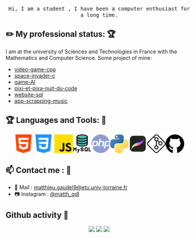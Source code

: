 <p align="center">
  <samp>
    Hi, I am a student , I have been a computer enthusiast for a long time.
  </samp>
</p>


<!-- <img align="right" width="375" alt="GIF" src="https://github.com/vimalverma558/vimalverma558/blob/v2/img/dino.gif" /> -->



## :pencil2: My professional status: :trophy:
I am at the university of Sciences and Technologies in France with the Mathematics and Computer Science. Some project of mine:
- [video-game-cpp](https://github.com/MMMatth/video-game-cpp)
- [space-invader-c](https://github.com/MMMatth/space-invader-C)
- [game-AI](https://github.com/MMMatth/game-AI)
- [pixi-et-pixa-nuit-du-code](https://github.com/MMMatth/pixi-et-pixa-nuit-du-code)
- [website-sql](https://github.com/MMMatth/website-sql)
- [app-scrapping-music](https://github.com/MMMatth/app-scrapping-music)
 ## :trophy: Languages and Tools: :robot:
<p align="center">
<img src="img/html.png" width="50px"> <img src="img/css.png" width="50px"> <img src="img/js.png" width="50px"><img src="img/mysql.png" width="50px"><img src="img/php.png" width="50px"><img src="img/python.png" width="50px"><img src="img/procreate.png" width="50px"><img src="img/git.png" width="50px"><img src="img/github.png" width="50px">
</p>

## :mailbox: Contact me : 💬
- 📧 Mail : [matthieu.gaudel9@etu.univ-lorraine.fr](mailto:matthieu.gaudel9@etu.univ-lorraine.fr)
- 📷 Instagram : [@matth_gdl](https://www.instagram.com/matth_gdl/)

## Github activity 💬
<p align="center">
  <img height="50%" width="auto" src ="https://github-readme-stats.vercel.app/api?username=MMMatth&show_icons=true&count_private=true&theme=darcula&hide_border=true&hide=issues,contribs&bg_color=00000000">
  <img height="50%" width="auto" src ="https://github-readme-stats.vercel.app/api/top-langs/?username=MMMatth&layout=compact&hide_border=true&theme=darcula&bg_color=00000000&langs_count=6&hide=jupyter%20notebook,tex,css,php">
  <img src ="https://github-readme-streak-stats.herokuapp.com?user=MMMatth&theme=darcula&hide_border=true&background=FFFFFF00">
  <br>
  <br>
 </p>
